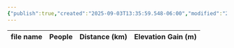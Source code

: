 ```yaml
---
{"publish":true,"created":"2025-09-03T13:35:59.548-06:00","modified":"2025-09-03T14:48:16.409-06:00","published":"2025-09-03T14:48:16.409-06:00","tags":["route"],"cssclasses":"","elevation":null,"region":"Yoho","location":"49.125, -117.1250896","DWYT":"Don’t do","Kane":null,"completed":false}
---
```



| file name | People | Distance (km) | Elevation Gain (m) |
| --------- | ------ | ------------- | ------------------ |